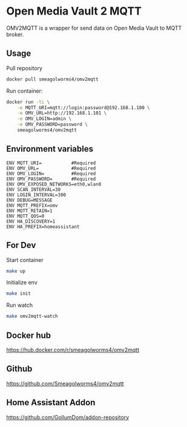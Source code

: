 # Open Media Vault 2 MQTT

OMV2MQTT is a wrapper for send data on Open Media Vault to MQTT broker.

## Usage

Pull repository

```bash
docker pull smeagolworms4/omv2mqtt
```
Run container:

```bash
docker run -ti \
    -e MQTT_URI=mqtt://login:password@192.168.1.100 \
    -e OMV_URL=http://192.168.1.101 \
    -e OMV_LOGIN=admin \
    -e OMV_PASSWORD=password \
    smeagolworms4/omv2mqtt
```

## Environment variables

```
ENV MQTT_URI=           #Required
ENV OMV_URL=            #Required
ENV OMV_LOGIN=          #Required
ENV OMV_PASSWORD=       #Required
ENV OMV_EXPOSED_NETWORKS=eth0,wlan0
ENV SCAN_INTERVAL=30
ENV LOGIN_INTERVAL=300
ENV DEBUG=MESSAGE
ENV MQTT_PREFIX=omv
ENV MQTT_RETAIN=1
ENV MQTT_QOS=0
ENV HA_DISCOVERY=1
ENV HA_PREFIX=homeassistant
```

## For Dev

Start container

```bash
make up
```

Initialize env

```bash
make init
```

Run watch

```bash
make omv2mqtt-watch
```


## Docker hub

https://hub.docker.com/r/smeagolworms4/omv2mqtt

## Github

https://github.com/Smeagolworms4/omv2mqtt


## Home Assistant Addon

https://github.com/GollumDom/addon-repository
